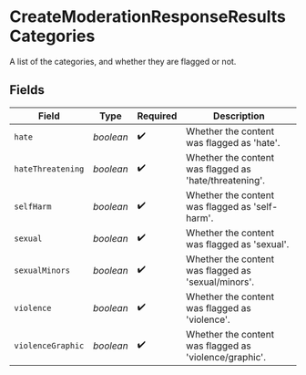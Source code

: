 # CreateModerationResponseResultsCategories

A list of the categories, and whether they are flagged or not.


## Fields

| Field                                                  | Type                                                   | Required                                               | Description                                            |
| ------------------------------------------------------ | ------------------------------------------------------ | ------------------------------------------------------ | ------------------------------------------------------ |
| `hate`                                                 | *boolean*                                              | :heavy_check_mark:                                     | Whether the content was flagged as 'hate'.             |
| `hateThreatening`                                      | *boolean*                                              | :heavy_check_mark:                                     | Whether the content was flagged as 'hate/threatening'. |
| `selfHarm`                                             | *boolean*                                              | :heavy_check_mark:                                     | Whether the content was flagged as 'self-harm'.        |
| `sexual`                                               | *boolean*                                              | :heavy_check_mark:                                     | Whether the content was flagged as 'sexual'.           |
| `sexualMinors`                                         | *boolean*                                              | :heavy_check_mark:                                     | Whether the content was flagged as 'sexual/minors'.    |
| `violence`                                             | *boolean*                                              | :heavy_check_mark:                                     | Whether the content was flagged as 'violence'.         |
| `violenceGraphic`                                      | *boolean*                                              | :heavy_check_mark:                                     | Whether the content was flagged as 'violence/graphic'. |